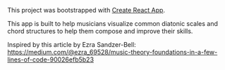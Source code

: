 This project was bootstrapped with [Create React App](https://github.com/facebook/create-react-app).

This app is built to help musicians visualize common diatonic scales and chord structures to help them compose and improve their skills.

Inspired by this article by Ezra Sandzer-Bell: 
https://medium.com/@ezra_69528/music-theory-foundations-in-a-few-lines-of-code-90026efb5b23
